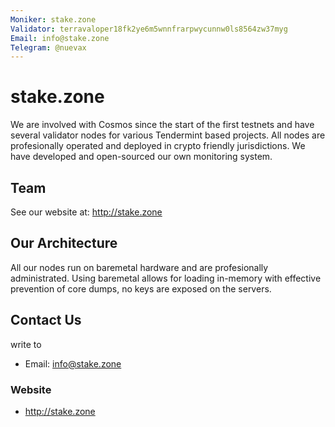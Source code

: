 ```yaml
---
Moniker: stake.zone
Validator: terravaloper18fk2ye6m5wnnfrarpwycunnw0ls8564zw37myg
Email: info@stake.zone
Telegram: @nuevax
---
```


# stake.zone

We are involved with Cosmos since the start of the first testnets and have several validator nodes for various Tendermint based projects. All nodes are profesionally operated and deployed in crypto friendly jurisdictions. We have developed and open-sourced our own monitoring system.

## Team

See our website at: http://stake.zone

## Our Architecture

All our nodes run on baremetal hardware and are profesionally administrated. Using baremetal allows for loading in-memory with effective prevention of core dumps, no keys are exposed on the servers.

## Contact Us

write to

- Email: info@stake.zone

### Website

- http://stake.zone
